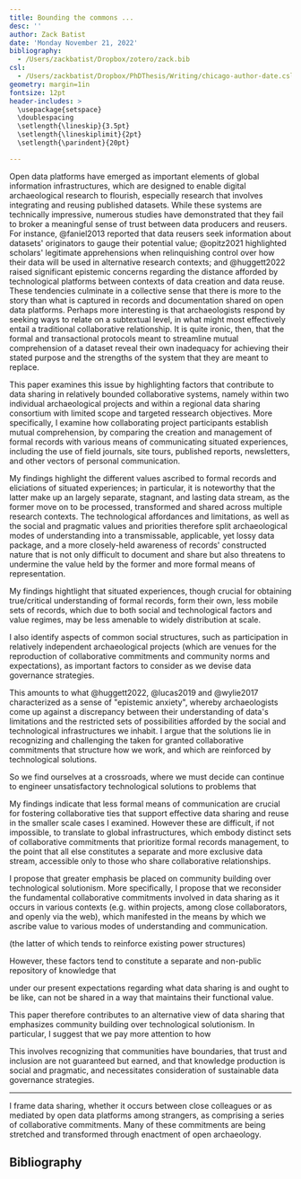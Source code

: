 ```yaml
---
title: Bounding the commons ...
desc: ''
author: Zack Batist
date: 'Monday November 21, 2022'
bibliography:
  - /Users/zackbatist/Dropbox/zotero/zack.bib
csl:
  - /Users/zackbatist/Dropbox/PhDThesis/Writing/chicago-author-date.csl
geometry: margin=1in
fontsize: 12pt
header-includes: >
  \usepackage{setspace}
  \doublespacing
  \setlength{\lineskip}{3.5pt}
  \setlength{\lineskiplimit}{2pt}
  \setlength{\parindent}{20pt}

---
```


Open data platforms have emerged as important elements of global information infrastructures, which are designed to enable digital archaeological research to flourish, especially research that involves integrating and reusing published datasets. While these systems are technically impressive, numerous studies have demonstrated that they fail to broker a meaningful sense of trust between data producers and reusers. For instance, @faniel2013 reported that data reusers seek information about datasets' originators to gauge their potential value; @opitz2021 highlighted scholars' legitimate apprehensions when relinquishing control over how their data will be used in alternative research contexts; and @huggett2022 raised significant epistemic concerns regarding the distance afforded by technological platforms between contexts of data creation and data reuse. These tendencies culminate in a collective sense that there is more to the story than what is captured in records and documentation shared on open data platforms. Perhaps more interesting is that archaeologists respond by seeking ways to relate on a subtextual level, in what might most effectively entail a traditional collaborative relationship. It is quite ironic, then, that the formal and transactional protocols meant to streamline mutual comprehension of a dataset reveal their own inadequacy for achieving their stated purpose and the strengths of the system that they are meant to replace.

This paper examines this issue by highlighting factors that contribute to data sharing in relatively bounded collaborative systems, namely within two individual archaeological projects and within a regional data sharing consortium with limited scope and targeted ressearch objectives. More specifically, I examine how collaborating project participants establish mutual comprehension, by comparing the creation and management of formal records with various means of communicating situated experiences, including the use of field journals, site tours, published reports, newsletters, and other vectors of personal communication.

My findings highlight the different values ascribed to formal records and eliciations of situated experiences; in particular, it is noteworthy that the latter make up an largely separate, stagnant, and lasting data stream, as the former move on to be processed, transformed and shared across multiple research contexts. The technological affordances and limitations, as well as the social and pragmatic values and priorities therefore split archaeological modes of understanding into a transmissable, applicable, yet lossy data package, and a more closely-held awareness of records' constructed nature that is not only difficult to document and share but also threatens to undermine the value held by the former and more formal means of representation.


My findings hightlight that situated experiences, though crucial for obtaining true/critical understanding of formal records, form their own, less mobile sets of records, which due to both social and technological factors and value regimes, may be less amenable to widely distribution at scale.

I also identify aspects of common social structures, such as participation in relatively independent archaeological projects (which are venues for the reproduction of collaborative commitments and community norms and expectations), as important factors to consider as we devise data governance strategies.

This amounts to what @huggett2022, @lucas2019 and @wylie2017 characterized as a sense of "epistemic anxiety", whereby archaeologists come up against a discrepancy between their understanding of data's limitations and the restricted sets of possibilities afforded by the social and technological infrastructures we inhabit. I argue that the solutions lie in recognizing and challenging the taken for granted collaborative commitments that structure how we work, and which are reinforced by technological solutions.


So we find ourselves at a crossroads, where we must decide can continue to engineer unsatisfactory technological solutions to problems that 



My findings indicate that less formal means of communication are crucial for fostering collaborative ties that support effective data sharing and reuse in the smaller scale cases I examined. However these are difficult, if not impossible, to translate to global infrastructures, which embody distinct sets of collaborative commitments that prioritize formal records management, to the point that all else constitutes a separate and more exclusive data stream, accessible only to those who share collaborative relationships.

I propose that greater emphasis be placed on community building over technological solutionism. More specifically, I propose that we reconsider the fundamental collaborative commitments involved in data sharing as it occurs in various contexts (e.g. within projects, among close collaborators, and openly via the web), which manifested in the means by which we ascribe value to various modes of understanding and communication.



(the latter of which tends to reinforce existing power structures)

However, these factors tend to constitute a separate and non-public repository of knowledge that

under our present expectations regarding what data sharing is and ought to be like, can not be shared in a way that maintains their functional value.

This paper therefore contributes to an alternative view of data sharing that emphasizes community building over technological solutionism. In particular, I suggest that we pay more attention to how

This involves recognizing that communities have boundaries, that trust and inclusion are not guaranteed but earned, and that knowledge production is social and pragmatic, and necessitates consideration of sustainable data governance strategies.

---

I frame data sharing, whether it occurs between close colleagues or as mediated by open data platforms among strangers, as comprising a series of collaborative commitments. Many of these commitments are being stretched and transformed through enactment of open archaeology.

## Bibliography